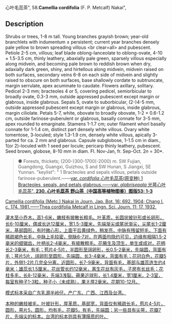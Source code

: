 心叶毛蕊茶",
58.**Camellia cordifolia** (F. P. Metcalf) Nakai",

## Description
Shrubs or trees, 1-8 m tall. Young branches grayish brown; year-old branchlets with indumentum ± persistent; current year branches densely pale yellow to brown spreading villous &lt;br clear=all&gt; and pubescent. Petiole 2-5 cm, villous; leaf blade oblong-lanceolate to oblong-ovate, 4-10 × 1.5-3.5 cm, thinly leathery, abaxially pale green, sparsely villous especially along midvein, and becoming pale brown to reddish brown when dry, adaxially dark green, shiny, and hirtellous along midvein, midvein raised on both surfaces, secondary veins 6-8 on each side of midvein and slightly raised to obscure on both surfaces, base shallowly cordate to subtruncate, margin serrulate, apex acuminate to caudate. Flowers axillary, solitary. Pedicel 2-3 mm; bracteoles 4 or 5, covering pedicel, semiorbicular to broadly ovate, 0.3-3 mm, outside appressed pubescent except margin or glabrous, inside glabrous. Sepals 5, ovate to suborbicular, (2-)4-5 mm, outside appressed pubescent except margin or glabrous, inside glabrous, margin ciliolate. Petals 5-7, white, obovate to broadly obovate, 1-2 × 0.6-1.2 cm, outside farinose-puberulent or glabrous, basally connate for 3-5 mm, apex rounded to emarginate. Stamens 1-1.7 cm; outer filament whorl basally connate for 1-1.4 cm, distinct part densely white villous. Ovary white tomentose, 3-loculed; style 1.3-1.9 cm, densely white villous, apically 3-parted for ca. 2 mm and glabrous. Capsule subglobose, 1-1.5 cm in diam., 1(or 2)-loculed with 1 seed per locule; pericarp thinly leathery, pubescent. Seed brown, globose, 8-10 mm in diam. Fl. Nov-Jan, fr. Sep-Oct. 2*n* = 30*.

> ●  Forests, thickets; (200-)300-1700(-2000) m. SW Fujian, Guangdong, Guangxi, Guizhou, S and SW Hunan, S Jiangxi, SE Yunnan.
  "keylist": "
1 Bracteoles and sepals villous, petals outside farinose-puberulent.——<a href='/info/Camellia cordifolia var. cordifolia?t=foc'>var. *cordifolia* 心叶毛蕊茶(原变种)
1 Bracteoles, sepals, and petals glabrous.——<a href='/info/Camellia cordifolia var. glabrisepala?t=foc'>var. *glabrisepala* 光萼心叶毛蕊茶",
**230. 心叶毛蕊茶 野山茶（中国高等植物图鉴）图版53: 1-3**

Camellia cordifolia (Metc.) Nakai in Journ. Jap. Bot. 16: 692. 1904; Chang l. c. 174. 1981.——Thea cordifolia Metcalf in Lingn. Sci. Journ. 11: 17. 1932.

灌木至小乔木，高1-6米，嫩枝有披散长粗毛。叶革质，长圆状披针形或长卵形，长6-10厘米，偶或长达12厘米，宽1.5-3厘米，先端渐尖或尾状渐尖，尖尾长1-2厘米，基部圆形，有时微心形，上面干后黄绿色，稍发亮，中脉有残留短毛，下面有稀疏褐色长毛，中脉上毛较密，侧脉6-7对，在两面均隐约可见，边缘有相隔1.5-2毫米的细锯齿，叶柄长2-4毫米，有披散粗毛。花腋生及顶生，单生或成对，花柄长2-3毫米，有毛；苞片4-5片，半圆形至阔卵形，长0.5-2毫米，先端圆，背面有毛；萼片5片，阔卵形至圆形，先端圆，长3-4毫米，背面有毛；花冠白色，花瓣5片，外侧1-2片几完全分离，近圆形，长7-9毫米，背面有毛，基部与雄蕊连生约4毫米；雄蕊长1.5厘米，花丝管长约12毫米，离生花丝有灰毛，子房有长丝毛；花柱多毛，长8-12毫米，先端3浅裂。蒴果近球形，长1.4厘米，宽1厘米，2-3室，每室有种子1-3粒，种子小（未成熟），果爿厚2毫米。花期10-12月。

模式标本采自广东乳源半岭仔。产广东、广西、江西及台湾。

本种的嫩枝被毛，叶披针形，厚革质，基部宽，背面仅有稀疏长毛，苞片4-5片，圆形，萼片5，圆形，均有毛，花瓣5，有毛，先端圆；另一些具有尖萼，花瓣7片，先端尖的标本。台湾的标本则具有薄膜质的叶。
